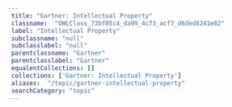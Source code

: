 ```yaml
--- 
 title: "Gartner: Intellectual Property" 
 classname:  "OWLClass_73bf05c4_da99_4c73_acf7_d6ded8241e82" 
 label: "Intellectual Property" 
 subclassname: "null" 
 subclasslabel: "null" 
 parentclassname: "Gartner" 
 parentclasslabel: "Gartner" 
 equalentCollections: [] 
 collections: ['Gartner: Intellectual Property']
 aliases:  "/topic/gartner-intellectual-property"  
 searchCategory: "topic" 
---
```

